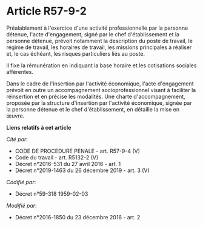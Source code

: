 # Article R57-9-2

Préalablement à l'exercice d'une activité professionnelle par la personne détenue, l'acte d'engagement, signé par le chef
d'établissement et la personne détenue, prévoit notamment la description du poste de travail, le régime de travail, les
horaires de travail, les missions principales à réaliser et, le cas échéant, les risques particuliers liés au poste. 

Il fixe la rémunération en indiquant la base horaire et les cotisations sociales afférentes. 

Dans le cadre de l'insertion par l'activité économique, l'acte d'engagement prévoit en outre un accompagnement
socioprofessionnel visant à faciliter la réinsertion et en précise les modalités. Une charte d'accompagnement, proposée par
la structure d'insertion par l'activité économique, signée par la personne détenue et le chef d'établissement, en détaille la
mise en œuvre.

**Liens relatifs à cet article**

_Cité par_:

  - CODE DE PROCEDURE PENALE - art. R57-9-4 (V)
  - Code du travail - art. R5132-2 (V)
  - Décret n°2016-531 du 27 avril 2016 - art. 1
  - Décret n°2019-1463 du 26 décembre 2019 - art. 3 (V)

_Codifié par_:

  - Décret n°59-318 1959-02-03

_Modifié par_:

  - Décret n°2016-1850 du 23 décembre 2016 - art. 2
